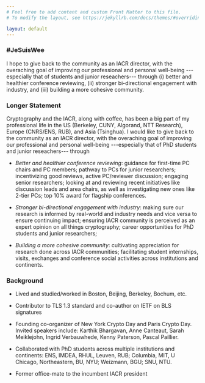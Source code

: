 ```yaml
---
# Feel free to add content and custom Front Matter to this file.
# To modify the layout, see https://jekyllrb.com/docs/themes/#overriding-theme-defaults

layout: default
---
```


### #JeSuisWee

I hope to give back to the community as an IACR director, with the
overaching goal of improving our professional and personal well-being
---especially that of students and junior reseachers--- through
(i) better and healthier conference reviewing, (ii) stronger
bi-directional engagement with industry, and (iii) building a more
cohesive community.

### Longer Statement

Cryptography and the IACR, along with coffee, has been a big part of
my professional life in the US (Berkeley, CUNY, Algorand, NTT
Research), Europe (CNRS/ENS, RUB), and Asia (Tsinghua). I would like to
give back to the community as an IACR director, with the overaching
goal of improving our professional and personal well-being ---especially that
of PhD students and junior reseachers--- through

* *Better and healthier conference reviewing*:
guidance for first-time PC chairs and PC members; pathway to PCs for junior researchers; incentivizing good reviews, active PC/reviewer discussion; engaging senior researchers; looking at and reviewing recent initiatives like discussion leads and area chairs, as well as investigating new ones like 2-tier PCs; top 10% award for flagship conferences.

* *Stronger
bi-directional engagement with industry*:
making sure our research is informed by real-world and industry needs and vice versa to ensure continuing impact; ensuring IACR community is perceived as an expert opinion on all things cryptography;
career opportunities for PhD students and junior researchers;

* *Building a more
cohesive community*: 
cultivating appreciation for research done across IACR communities; facilitating student internships, visits, exchanges and conference social activities across institutions and continents.

### Background

* Lived and studied/worked in Boston, Beijing, Berkeley, Bochum, etc.

* Contributor to TLS 1.3 standard and co-author on IETF on BLS signatures

* Founding co-organizer of New York Crypto Day and Paris Crypto Day. Invited speakers include: Karthik Bhargavan, Anne Canteaut, Sarah Meiklejohn, Ingrid Verbauwhede, Kenny Paterson, Pascal Paillier.

* Collaborated with PhD students across multiple institutions and continents: ENS, IMDEA, RHUL, Leuven, RUB; Columbia, MIT, U Chicago, Northeastern, BU, NYU; Weizmann, BGU; SNU, NTU.

* Former office-mate to the incumbent IACR president

